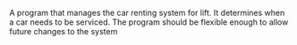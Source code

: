 A program that manages the car renting system for lift. It determines when a car needs to be serviced. The program should be flexible enough to allow future changes to the system
